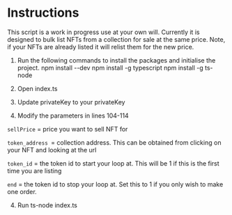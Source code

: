 # Instructions 

This script is a work in progress use at your own will. Currently it is designed to bulk list NFTs from a collection for sale at the same price. Note, if your NFTs are already listed it will relist them for the new price. 



1. Run the following commands to install the packages and initialise the project. 
npm install --dev 
npm install -g typescript 
npm install -g ts-node 

2. Open index.ts 

3. Update privateKey to your privateKey

3. Modify the parameters in lines 104-114 

`sellPrice` = price you want to sell NFT for 

`token_address `= collection address. This can be obtained from clicking on your NFT and looking at the url 

`token_id` = the token id to start your loop at. This will be 1 if this is the first time you are listing

`end` = the token id to stop your loop at. Set this to 1 if you only wish to make one order.
 
4. Run ts-node index.ts 


   
